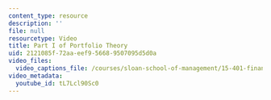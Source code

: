 ```yaml
---
content_type: resource
description: ''
file: null
resourcetype: Video
title: Part I of Portfolio Theory
uid: 2121085f-72aa-eef9-5668-9507095d5d0a
video_files:
  video_captions_file: /courses/sloan-school-of-management/15-401-finance-theory-i-fall-2008/video-lectures-and-slides/portfolio-theory/part-ii-of-risk-and-return/tL7Lcl90Sc0.vtt
video_metadata:
  youtube_id: tL7Lcl90Sc0
---
```

